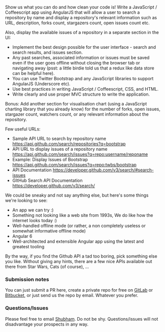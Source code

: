 Show us what you can do and how clean your code is! Write a JavaScript / Coffeescript app using AngularJS that will allow a user to search a repository by name and display a repository's relevant information such as URL, description, forks count, stargazers count, open issues count etc.

Also, display the available issues of a repository in a separate section in the UI:

* Implement the best design possible for the user interface - search and search results, and issues section.
* Any past searches, associated information or issues must be saved even if the user goes offline without closing the browser tab or navigating away (psst: a little birdie told us that a redux like data store can be helpful here).
* You can use Twitter Bootstrap and any JavaScript libraries to support AngularJS (Underscore etc).
* Use best practices in writing JavaScript / Coffeescript, CSS, and HTML.
* Write clearly and use proper MVC structure to write the application.

Bonus: Add another section for visualisation chart (using a JavaScript charting library that you already know) for the number of forks, open issues, stargazer count, watchers count, or any relevant information about the repository.

Few useful URLs:
* Sample API URL to search by repository name	https://api.github.com/search/repositories?q=bootstrap
* API URL to display issues of a repository name	https://api.github.com/search/issues?q=repo:username/reponame
* Example: Display Issues of Bootstrap	https://api.github.com/search/issues?q=repo:twbs/bootstrap
* API Documentation	https://developer.github.com/v3/search/#search-issues
* GItHub Search API Documentation	https://developer.github.com/v3/search/ 

We could be sneaky and not say anything else, but here's some things we're looking to see:

* An app we can try :)
* Something not looking like a web site from 1993s, We do like how the internet looks today :)
* Well-handled offline mode (or rather, a non completely useless or somewhat informative offline mode)
* Angular 6
* Well-architected and extensible Angular app using the latest and greatest tooling

By the way, if you find the Github API a tad too boring, pick something else you like. Without giving any hints, there are a few nice APIs available out there from Star Wars, Cats (of course), ...


### Submission notes

You can just submit a PR here, create a private repo for free on [GitLab](https://www.gitlab.com/?gclid=CLCBmaWM474CFaMSwwodAqIAqw) or [Bitbucket](https://bitbucket.org/), or just send us the repo by email. Whatever you prefer.

### Questions/Issues

Please feel free to email [Shubham](mailto:shubhamjigoyal@gmail.com). Do not be shy. Questions/issues will not disadvantage your prospects in any way.

